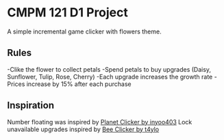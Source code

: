 # CMPM 121 D1 Project

A simple incremental game clicker with flowers theme.

## Rules

-Clike the flower to collect petals
-Spend petals to buy upgrades (Daisy, Sunflower, Tulip, Rose, Cherry)
-Each upgrade increases the growth rate
-Prices increase by 15% after each purchase

## Inspiration

Number floating was inspired by [Planet Clicker by inyoo403](https://github.com/inyoo403/D1.a)
Lock unavailable upgrades inspired by [Bee Clicker by t4ylo](https://github.com/t4ylo/cmpm-121-25-d1-taylorpearce)
